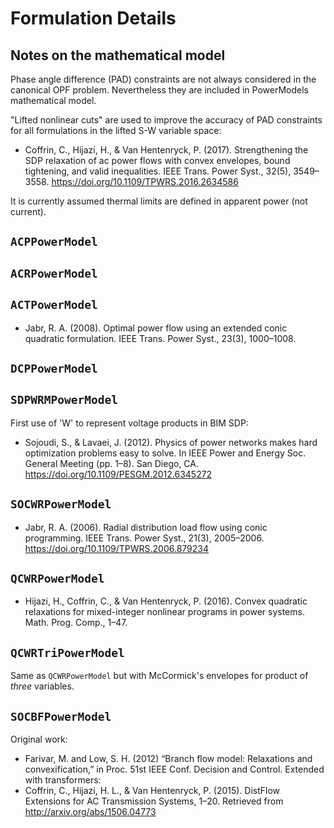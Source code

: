 # Formulation Details

## Notes on the mathematical model
Phase angle difference (PAD) constraints are not always considered in the canonical OPF problem. Nevertheless they are included in PowerModels mathematical model.

"Lifted nonlinear cuts" are used to improve the accuracy of PAD constraints for all formulations in the lifted S-W variable space:
- Coffrin, C., Hijazi, H., & Van Hentenryck, P. (2017). Strengthening the SDP relaxation of ac power flows with convex envelopes, bound tightening, and valid inequalities. IEEE Trans. Power Syst., 32(5), 3549–3558. https://doi.org/10.1109/TPWRS.2016.2634586

It is currently assumed thermal limits are defined in apparent power (not current).


## `ACPPowerModel`

## `ACRPowerModel`

## `ACTPowerModel`
- Jabr, R. A. (2008). Optimal power flow using an extended conic quadratic formulation. IEEE Trans. Power Syst., 23(3), 1000–1008.

## `DCPPowerModel`

## `SDPWRMPowerModel`
First use of 'W' to represent voltage products in BIM SDP:
- Sojoudi, S., & Lavaei, J. (2012). Physics of power networks makes hard optimization problems easy to solve. In IEEE Power and Energy Soc. General Meeting (pp. 1–8). San Diego, CA. https://doi.org/10.1109/PESGM.2012.6345272


## `SOCWRPowerModel`
- Jabr, R. A. (2006). Radial distribution load flow using conic programming. IEEE Trans. Power Syst., 21(3), 2005–2006. https://doi.org/10.1109/TPWRS.2006.879234


## `QCWRPowerModel`
- Hijazi, H., Coffrin, C., & Van Hentenryck, P. (2016). Convex quadratic relaxations for mixed-integer nonlinear programs in power systems. Math. Prog. Comp., 1–47.

## `QCWRTriPowerModel`
Same as `QCWRPowerModel` but with McCormick's envelopes for product of *three* variables.


## `SOCBFPowerModel`
Original work:
- Farivar, M. and Low, S. H. (2012) “Branch flow model: Relaxations and convexification,” in Proc. 51st IEEE Conf. Decision and Control.
Extended with transformers:
- Coffrin, C., Hijazi, H. L., & Van Hentenryck, P. (2015). DistFlow Extensions for AC Transmission Systems, 1–20. Retrieved from http://arxiv.org/abs/1506.04773
